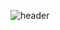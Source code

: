![header](https://capsule-render.vercel.app/api?type=waving&color=gradient&height=250&section=header&text=SmartBuilding%Securitysystem&fontSize=40)
